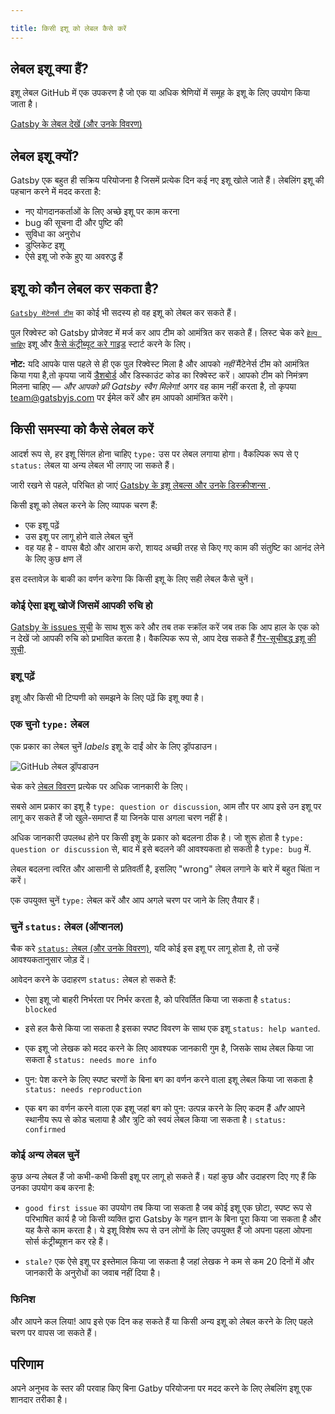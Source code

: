 ```yaml
---

title: किसी इशू को लेबल कैसे करें
---
```


## लेबल इशू क्या हैं?

इशू लेबल GitHub में एक उपकरण है जो एक या अधिक श्रेणियों में समूह के इशू के लिए उपयोग किया जाता है।

[Gatsby के लेबल देखें (और उनके विवरण)](https://github.com/gatsbyjs/gatsby/issues/labels)

## लेबल इशू क्यों?

Gatsby एक बहुत ही सक्रिय परियोजना है जिसमें प्रत्येक दिन कई नए इशू खोले जाते हैं। लेबलिंग इशू की पहचान करने में मदद करता है:

- नए योगदानकर्ताओं के लिए अच्छे इशू पर काम करना
- bug की सूचना दी और पुष्टि की
- सुविधा का अनुरोध
- डुप्लिकेट इशू
- ऐसे इशू जो रुके हुए या अवरुद्ध हैं

## इशू को कौन लेबल कर सकता है?

[`Gatsby मेंटेनर्स टीम`](https://github.com/orgs/gatsbyjs/teams/maintainers) का कोई भी सदस्य हो वह
 इशू को लेबल कर सकते हैं।

पुल रिक्वेस्ट को Gatsby प्रोजेक्ट में मर्ज कर आप टीम को आमंत्रित कर सकते हैं। लिस्ट चेक करे
 [`हेल्प चाहिए`](https://github.com/gatsbyjs/gatsby/labels/%F0%9F%93%8D%20status%3A%20help%20wanted) इशू और [कैसे कंट्रीब्यूट करे
गाइड](/contributing/how-to-contribute/) स्टार्ट करने के लिए।

**नोट:** यदि आपके पास पहले से ही एक पुल रिक्वेस्ट मिला है और आपको _नहीं_ मैंटेनेर्स टीम को आमंत्रित किया गया है,तो कृपया जायें [डैशबोर्ड](https://store.gatsbyjs.org/) और डिस्काउंट कोड का रिक्वेस्ट करें। आपको टीम को निमंत्रण मिलना चाहिए — _और आपको फ्री Gatsby स्वैग मिलेगा!_ अगर वह काम नहीं करता है, तो कृपया team@gatsbyjs.com पर ईमेल करें और हम आपको आमंत्रित करेंगे।

## किसी समस्या को कैसे लेबल करें

आदर्श रूप से, हर इशू सिंगल होना चाहिए `type:` उस पर लेबल लगाया होगा। वैकल्पिक रूप से ए `status:` लेबल या अन्य लेबल भी लगाए जा सकते हैं।

जारी रखने से पहले, परिचित हो जाएं [Gatsby के इशू लेबल्स और उनके डिस्क्रीप्शन्स ](https://github.com/gatsbyjs/gatsby/issues/labels).

किसी इशू को लेबल करने के लिए व्यापक चरण हैं:

- एक इशू पढ़ें
- उस इशू पर लागू होने वाले लेबल चुनें
- वह यह है - वापस बैठो और आराम करो, शायद अच्छी तरह से किए गए काम की संतुष्टि का आनंद लेने के लिए कुछ क्षण लें

इस दस्तावेज़ के बाकी का वर्णन करेगा कि किसी इशू के लिए सही लेबल कैसे चुनें।

### कोई ऐसा इशू खोजें जिसमें आपकी रुचि हो
[Gatsby के issues सूची](https://github.com/gatsbyjs/gatsby/issues) के साथ शुरू करे और तब तक स्क्रॉल करें जब तक कि आप हाल के एक को न देखें जो आपकी रुचि को प्रभावित करता है। वैकल्पिक रूप से, आप देख सकते हैं [गैर-सूचीबद्ध इशू की सूची](https://github.com/gatsbyjs/gatsby/issues?q=is%3Aopen+is%3Aissue+no%3Alabel).

### इशू पढ़ें

इशू और किसी भी टिप्पणी को समझने के लिए पढ़ें कि इशू क्या है।

### एक चुनो `type:` लेबल

एक प्रकार का लेबल चुनें _labels_ इशू के दाईं ओर के लिए ड्रॉपडाउन।

![GitHub लेबल ड्रॉपडाउन](./images/github-label-list.png)

चेक करे [लेबल विवरण](https://github.com/gatsbyjs/gatsby/issues/labels) प्रत्येक पर अधिक जानकारी के लिए।

सबसे आम प्रकार का इशू है `type: question or discussion`, आम तौर पर आप इसे उन इशू पर लागू कर सकते हैं जो खुले-समाप्त हैं या जिनके पास अगला चरण नहीं है।

अधिक जानकारी उपलब्ध होने पर किसी इशू के प्रकार को बदलना ठीक है। जो शुरू होता है `type: question or discussion` से, बाद में इसे बदलने की आवश्यकता हो सकती है `type: bug` में.

लेबल बदलना त्वरित और आसानी से प्रतिवर्ती है, इसलिए "wrong" लेबल लगाने के बारे में बहुत चिंता न करें।

एक उपयुक्त चुनें `type:` लेबल करें और आप अगले चरण पर जाने के लिए तैयार हैं।

### चुनें `status:` लेबल (ऑप्शनल)

चैक करे [`status:` लेबल (और उनके विवरण)](https://github.com/gatsbyjs/gatsby/issues/labels), यदि कोई इस इशू पर लागू होता है, तो उन्हें आवश्यकतानुसार जोड़ दें।

आवेदन करने के उदाहरण `status:` लेबल हो सकते हैं:

- ऐसा इशू जो बाहरी निर्भरता पर निर्भर करता है, को परिवर्तित किया जा सकता है `status: blocked`

- इसे हल कैसे किया जा सकता है इसका स्पष्ट विवरण के साथ एक इशू `status: help wanted`.

- एक इशू जो लेखक को मदद करने के लिए आवश्यक जानकारी गुम है, जिसके साथ लेबल किया जा सकता है `status: needs more info`

- पुन: पेश करने के लिए स्पष्ट चरणों के बिना बग का वर्णन करने वाला इशू लेबल किया जा सकता है `status: needs reproduction`

- एक बग का वर्णन करने वाला एक इशू जहां बग को पुन: उत्पन्न करने के लिए कदम हैं _और_ आपने स्थानीय रूप से कोड चलाया है और त्रुटि को स्वयं लेबल किया जा सकता है। `status: confirmed`

### कोई अन्य लेबल चुनें

कुछ अन्य लेबल हैं जो कभी-कभी किसी इशू पर लागू हो सकते हैं। यहां कुछ और उदाहरण दिए गए हैं कि उनका उपयोग कब करना है:

- `good first issue` का उपयोग तब किया जा सकता है जब कोई इशू एक छोटा, स्पष्ट रूप से परिभाषित कार्य है जो किसी व्यक्ति द्वारा Gatsby के गहन ज्ञान के बिना पूरा किया जा सकता है और यह कैसे काम करता है। ये इशू विशेष रूप से उन लोगों के लिए उपयुक्त हैं जो अपना पहला ओपना सोर्स कंट्रीब्यूशन कर रहे हैं।

- `stale?` एक ऐसे इशू पर इस्तेमाल किया जा सकता है जहां लेखक ने कम से कम 20 दिनों में और जानकारी के अनुरोधों का जवाब नहीं दिया है।

### फिनिश

और आपने कल लिया! आप इसे एक दिन कह सकते हैं या किसी अन्य इशू को लेबल करने के लिए पहले चरण पर वापस जा सकते हैं।

## परिणाम

अपने अनुभव के स्तर की परवाह किए बिना Gatby परियोजना पर मदद करने के लिए लेबलिंग इशू एक शानदार तरीका है।
